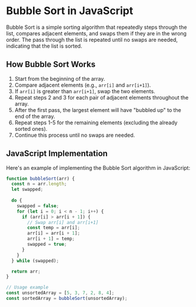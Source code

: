 # Bubble Sort in JavaScript

Bubble Sort is a simple sorting algorithm that repeatedly steps through the list, compares adjacent elements, and swaps them if they are in the wrong order. The pass through the list is repeated until no swaps are needed, indicating that the list is sorted.

## How Bubble Sort Works

1. Start from the beginning of the array.
2. Compare adjacent elements (e.g., `arr[i]` and `arr[i+1]`).
3. If `arr[i]` is greater than `arr[i+1]`, swap the two elements.
4. Repeat steps 2 and 3 for each pair of adjacent elements throughout the array.
5. After the first pass, the largest element will have "bubbled up" to the end of the array.
6. Repeat steps 1-5 for the remaining elements (excluding the already sorted ones).
7. Continue this process until no swaps are needed.

## JavaScript Implementation

Here's an example of implementing the Bubble Sort algorithm in JavaScript:

```js
function bubbleSort(arr) {
  const n = arr.length;
  let swapped;
  
  do {
    swapped = false;
    for (let i = 0; i < n - 1; i++) {
      if (arr[i] > arr[i + 1]) {
        // Swap arr[i] and arr[i+1]
        const temp = arr[i];
        arr[i] = arr[i + 1];
        arr[i + 1] = temp;
        swapped = true;
      }
    }
  } while (swapped);

  return arr;
}

// Usage example
const unsortedArray = [5, 3, 7, 2, 8, 4];
const sortedArray = bubbleSort(unsortedArray);
```